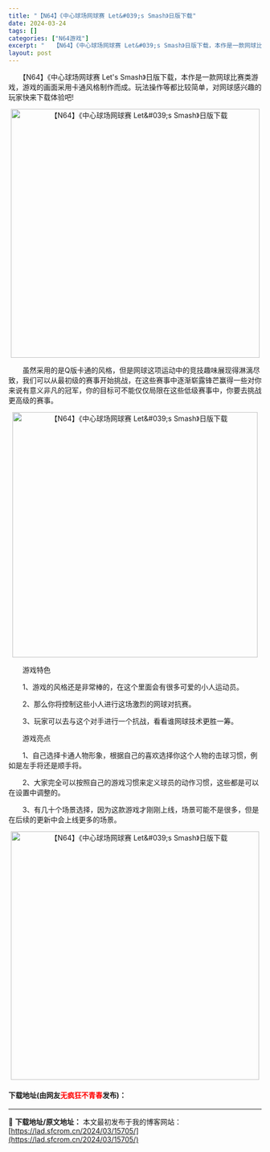 ```yaml
---
title: "【N64】《中心球场网球赛 Let&#039;s Smash》日版下载"
date: 2024-03-24
tags: []
categories: ["N64游戏"]
excerpt: "　　【N64】《中心球场网球赛 Let&#039;s Smash》日版下载，本作是一款网球比赛类游戏，游戏的画面采用卡通风格制作而成。玩法操作等都比较简单，对网球感兴趣的玩家快来下载体验吧! 　　虽然采用的是Q版卡通的风格，但是网球这项运动中的竞技趣味展现得淋漓尽致，我们可以从最初级的赛事开始挑战，在&hellip;"
layout: post
---
```


 <p>　　【N64】《中心球场网球赛 Let&#39;s Smash》日版下载，本作是一款网球比赛类游戏，游戏的画面采用卡通风格制作而成。玩法操作等都比较简单，对网球感兴趣的玩家快来下载体验吧!</p> <p align="center"><img align="" border="0" src="https://lad.sfcrom.cn/wp-content/uploads/2024/03/20240324_66003e0a3a9da.png" width="495" alt="【N64】《中心球场网球赛 Let&amp;#039;s Smash》日版下载" /></p> <p>　　虽然采用的是Q版卡通的风格，但是网球这项运动中的竞技趣味展现得淋漓尽致，我们可以从最初级的赛事开始挑战，在这些赛事中逐渐崭露锋芒赢得一些对你来说有意义非凡的冠军，你的目标可不能仅仅局限在这些低级赛事中，你要去挑战更高级的赛事。</p> <p align="center"><img align="" border="0" src="https://lad.sfcrom.cn/wp-content/uploads/2024/03/20240324_66003e0b34a7c.png" width="488" alt="【N64】《中心球场网球赛 Let&amp;#039;s Smash》日版下载" /></p> <p>　　游戏特色</p> <p>　　1、游戏的风格还是非常棒的，在这个里面会有很多可爱的小人运动员。</p> <p>　　2、那么你将控制这些小人进行这场激烈的网球对抗赛。</p> <p>　　3、玩家可以去与这个对手进行一个抗战，看看谁网球技术更胜一筹。</p> <p>　　游戏亮点</p> <p>　　1、自己选择卡通人物形象，根据自己的喜欢选择你这个人物的击球习惯，例如是左手将还是顺手将。</p> <p>　　2、大家完全可以按照自己的游戏习惯来定义球员的动作习惯，这些都是可以在设置中调整的。</p> <p>　　3、有几十个场景选择，因为这款游戏才刚刚上线，场景可能不是很多，但是在后续的更新中会上线更多的场景。</p> <p align="center"><img align="" border="0" src="https://lad.sfcrom.cn/wp-content/uploads/2024/03/20240324_66003e0c170c5.png" width="494" alt="【N64】《中心球场网球赛 Let&amp;#039;s Smash》日版下载" /></p> <p><h4>下载地址(由网友<font color="red">无疯狂不青春</font>发布)：</h4></p> 

---
📖 **下载地址/原文地址：** 本文最初发布于我的博客网站：[https://lad.sfcrom.cn/2024/03/15705/](https://lad.sfcrom.cn/2024/03/15705/)
